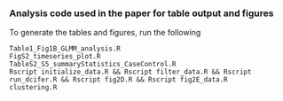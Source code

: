 ### Analysis code used in the paper for table output and figures

To generate the tables and figures, run the following

```
Table1_Fig1B_GLMM_analysis.R
FigS2_timeseries_plot.R 
TableS2_S5_summaryStatistics_CaseControl.R
Rscript initialize_data.R && Rscript filter_data.R && Rscript run_dcifer.R && Rscript fig2D.R && Rscript fig2E_data.R
clustering.R

```
